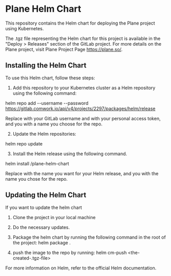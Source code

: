 # Plane Helm Chart

This repository contains the Helm chart for deploying the Plane project using Kubernetes.

The .tgz file representing the Helm chart for this project is available in the "Deploy > Releases" section of the GitLab project.
For more details on the Plane project, visit Plane Project Page https://plane.so/.


## Installing the Helm Chart

To use this Helm chart, follow these steps:

1. Add this repository to your Kubernetes cluster as a Helm repository using the following command:


helm repo add --username <your-gitlab-username> --password <your-personal-access-token>  <your-repo-name>  https://gitlab.comwork.io/api/v4/projects/2297/packages/helm/release

Replace <your-gitlab-username> with your GitLab username and <your-personal-access-token> with your personal access token, and you <your-repo-name> with a name you choose for the repo. 

2. Update the Helm repositories:

helm repo update


3. Install the Helm release using the following command.


helm install <name-of-release> <your-repo-name>/plane-helm-chart

Replace <name-of-release> with the name you want for your Helm release, and you <your-repo-name> with the name you chose for the repo.



## Updating the Helm Chart

If you want to update the helm chart 
1. Clone the project in your local machine

2. Do the necessary updates.

3. Package the helm chart by running the following command in the root of the project:     helm package . 

4. push the image to the repo by running:
         helm cm-push  <the-created-.tgz-file> <your-repo-name>






For more information on Helm, refer to the official Helm documentation.

